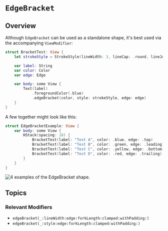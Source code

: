 # ``EdgeBracket``

## Overview

Although `EdgeBracket` can be used as a standalone shape, it's best used via the accompanying `ViewModifier`:

```swift
struct BracketTest: View {
    let strokeStyle = StrokeStyle(lineWidth: 3, lineCap: .round, lineJoin: .round)

    var label: String
    var color: Color
    var edge: Edge

    var body: some View {
        Text(label)
            .foregroundColor(.blue)
            .edgeBracket(color, style: strokeStyle, edge: edge)
    }
}
```

A few together might look like this:

```swift
struct EdgeBracketExample: View {
    var body: some View {
        HStack(spacing: 18) {
            BracketTest(label: "Test A", color: .blue, edge: .top)
            BracketTest(label: "Test B", color: .green, edge: .leading)
            BracketTest(label: "Test C", color: .yellow, edge: .bottom)
            BracketTest(label: "Test D", color: .red, edge: .trailing)
        }
    }
}
```

![4 examples of the `EdgeBracket` shape.](example)

## Topics

### Relevant Modifiers

- ``edgeBracket(_:lineWidth:edge:forkLength:clamped:withPadding:)``
- ``edgeBracket(_:style:edge:forkLength:clamped:withPadding:)``

